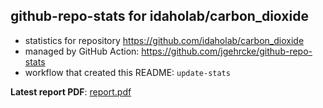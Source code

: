 ## github-repo-stats for idaholab/carbon_dioxide

- statistics for repository https://github.com/idaholab/carbon_dioxide
- managed by GitHub Action: https://github.com/jgehrcke/github-repo-stats
- workflow that created this README: `update-stats`

**Latest report PDF**: [report.pdf](https://github.com/idaholab/repository-statistics/raw/main/idaholab/carbon_dioxide/latest-report/report.pdf)

